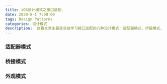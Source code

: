 ```yaml
---
title: iOS设计模式之接口适配.
date: 2020-8-1 7:00:00
tags: Design Patterns
categories: 设计模式
description:  这篇文章主要是总结学习接口适配的几种设计模式：适配器模式、桥接模式、外观模式；
---
```


### 适配器模式



### 桥接模式



### 外观模式



